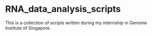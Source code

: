 # RNA_data_analysis_scripts
This is a collection of scripts written during my internship in Genome Institute of Singapore.
